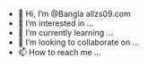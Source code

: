 - 👋 Hi, I’m @Bangla allzs09.com
- 👀 I’m interested in ...
- 🌱 I’m currently learning ...
- 💞️ I’m looking to collaborate on ...
- 📫 How to reach me ...

<!---
IDmail122Adrop/IDmail122Adrop is a ✨ special ✨ repository because its `README.md` (this file) appears on your GitHub profile.
You can click the Preview link to take a look at your changes.
--->
